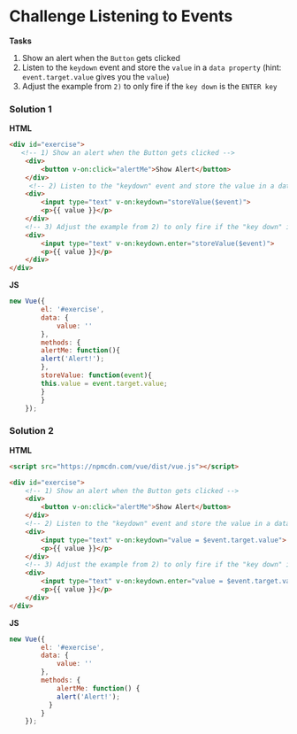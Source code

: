 # Challenge Listening to Events

**Tasks**
1. Show an alert when the `Button` gets clicked
2. Listen to the `keydown` event and store the `value` in a `data property` (hint: `event.target.value` gives you the `value`) 
3. Adjust the example from `2)` to only fire if the `key down` is the `ENTER key` 

### Solution 1

**HTML**

```html
<div id="exercise">
   <!-- 1) Show an alert when the Button gets clicked -->
    <div>
        <button v-on:click="alertMe">Show Alert</button>
    </div>
     <!-- 2) Listen to the "keydown" event and store the value in a data property (hint: event.target.value gives you the value) -->
    <div>
        <input type="text" v-on:keydown="storeValue($event)">
        <p>{{ value }}</p>
    </div>
    <!-- 3) Adjust the example from 2) to only fire if the "key down" is the ENTER key -->
    <div>
        <input type="text" v-on:keydown.enter="storeValue($event)">
        <p>{{ value }}</p>
    </div>
</div>
```

**JS**

```js
new Vue({
        el: '#exercise',
        data: {
            value: ''
        },
        methods: {
        alertMe: function(){
        alert('Alert!');
        },
        storeValue: function(event){
        this.value = event.target.value;
        }
        }
    });
```

### Solution 2

**HTML**

```html
<script src="https://npmcdn.com/vue/dist/vue.js"></script>

<div id="exercise">
    <!-- 1) Show an alert when the Button gets clicked -->
    <div>
        <button v-on:click="alertMe">Show Alert</button>
    </div>
    <!-- 2) Listen to the "keydown" event and store the value in a data property (hint: event.target.value gives you the value) -->
    <div>
        <input type="text" v-on:keydown="value = $event.target.value">
        <p>{{ value }}</p>
    </div>
    <!-- 3) Adjust the example from 2) to only fire if the "key down" is the ENTER key -->
    <div>
        <input type="text" v-on:keydown.enter="value = $event.target.value">
        <p>{{ value }}</p>
    </div>
</div>
```

**JS**

```js
new Vue({
        el: '#exercise',
        data: {
            value: ''
        },
        methods: {
        	alertMe: function() {
          	alert('Alert!');
          }
        }
    });
```
